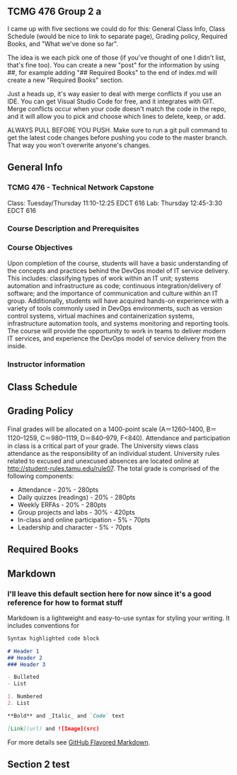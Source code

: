 ## TCMG 476 Group 2 a
I came up with five sections we could do for this: General Class Info, Class Schedule (would be nice to link to separate page), Grading policy, Required Books, and "What we've done so far".

The idea is we each pick one of those (if you've thought of one I didn't list, that's fine too). You can create a new "post" for the information by using ##, for example adding "## Required Books" to the end of index.md will create a new "Required Books" section.

Just a heads up, it's way easier to deal with merge conflicts if you use an IDE. You can get Visual Studio Code for free, and it integrates with GIT. Merge conflicts occur when your code doesn't match the code in the repo, and it will allow you to pick and choose which lines to delete, keep, or add. 

ALWAYS PULL BEFORE YOU PUSH. Make sure to run a git pull command to get the latest code changes before pushing you code to the master branch. That way you won't overwrite anyone's changes. 

## General Info
### TCMG 476 - Technical Network Capstone
Class: Tuesday/Thursday 11:10-12:25 EDCT 616
Lab: Thursday 12:45-3:30 EDCT 616

### Course Description and Prerequisites 
### Course Objectives
Upon completion of the course, students will have a basic understanding 
of the concepts and practices behind the DevOps model of IT service 
delivery. This includes: classifying types of work within an IT unit; 
systems automation and infrastructure as code; continuous 
integration/delivery of software; and the importance of communication 
and culture within an IT group. Additionally, students will have 
acquired hands-on experience with a variety of tools commonly used in 
DevOps environments, such as version control systems, virtual machines 
and containerization systems, infrastructure automation tools, and 
systems monitoring and reporting tools. The course will provide the 
opportunity to work in teams to deliver modern IT services, and 
experience the DevOps model of service delivery from the inside. 
### Instructor information

## Class Schedule

## Grading Policy
Final grades will be allocated on a 1400-point scale (A＝1260–1400, 
B＝1120–1259, C＝980–1119, D＝840–979, F<840). Attendance and 
participation in class is a critical part of your grade. The University 
views class attendance as the responsibility of an individual student. 
University rules related to excused and unexcused absences are located 
online at http://student-rules.tamu.edu/rule07. The total grade is 
comprised of the following components:

* Attendance                        - 20% - 280pts
* Daily quizzes (readings)          - 20% - 280pts
* Weekly ERFAs                      - 20% - 280pts
* Group projects and labs           - 30% - 420pts
* In-class and online participation - 5% - 70pts
* Leadership and character          - 5% - 70pts

## Required Books

## Markdown
### I'll leave this default section here for now since it's a good reference for how to format stuff
Markdown is a lightweight and easy-to-use syntax for styling your writing. It includes conventions for

```markdown
Syntax highlighted code block

# Header 1
## Header 2
### Header 3

- Bulleted
- List

1. Numbered
2. List

**Bold** and _Italic_ and `Code` text

[Link](url) and ![Image](src)
```

For more details see [GitHub Flavored Markdown](https://guides.github.com/features/mastering-markdown/).

## Section 2 test
